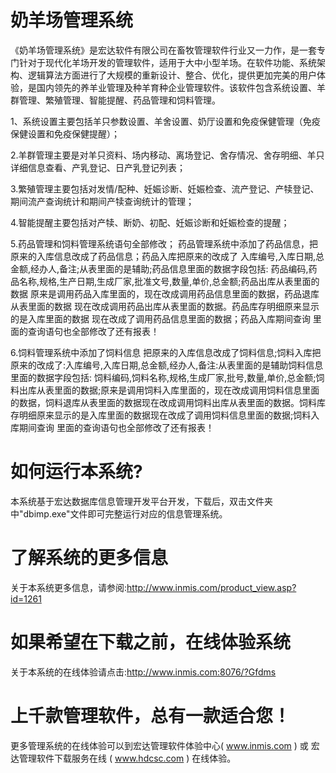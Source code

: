 # 奶羊场管理系统

《奶羊场管理系统》是宏达软件有限公司在畜牧管理软件行业又一力作，是一套专门针对于现代化羊场开发的管理软件，适用于大中小型羊场。在软件功能、系统架构、逻辑算法方面进行了大规模的重新设计、整合、优化，提供更加完美的用户体验，是国内领先的养羊业管理及种羊育种企业管理软件。该软件包含系统设置、羊群管理、繁殖管理、智能提醒、药品管理和饲料管理。

1、系统设置主要包括羊只参数设置、羊舍设置、奶厅设置和免疫保健管理（免疫保健设置和免疫保健提醒）；

2.羊群管理主要是对羊只资料、场内移动、离场登记、舍存情况、舍存明细、羊只详细信息查看、产乳登记、日产乳登记列表；

3.繁殖管理主要包括对发情/配种、妊娠诊断、妊娠检查、流产登记、产犊登记、期间流产查询统计和期间产犊查询统计的管理；

4.智能提醒主要包括对产犊、断奶、初配、妊娠诊断和妊娠检查的提醒；

5.药品管理和饲料管理系统语句全部修改； 药品管理系统中添加了药品信息，把原来的入库信息改成了药品信息；药品入库把原来的改成了 入库编号,入库日期,总金额,经办人,备注;从表里面的是辅助;药品信息里面的数据字段包括: 药品编码,药品名称,规格,生产日期,生成厂家,批准文号,数量,单价,总金额;药品出库从表里面的数据 原来是调用药品入库里面的，现在改成调用药品信息里面的数据，药品退库从表里面的数据 现在改成调用药品出库从表里面的数据。药品库存明细原来显示的是入库里面的数据 现在改成了调用药品信息里面的数据；药品入库期间查询 里面的查询语句也全部修改了还有报表！

6.饲料管理系统中添加了饲料信息 把原来的入库信息改成了饲料信息;饲料入库把原来的改成了:入库编号,入库日期,总金额,经办人,备注:从表里面的是辅助饲料信息里面的数据字段包括: 饲料编码,饲料名称,规格,生成厂家,批号,数量,单价,总金额;饲料出库从表里面的数据;原来是调用饲料入库里面的，现在改成调用饲料信息里面的数据，饲料退库从表里面的数据现在改成调用饲料出库从表里面的数据。饲料库存明细原来显示的是入库里面的数据现在改成了调用饲料信息里面的数据;饲料入库期间查询 里面的查询语句也全部修改了还有报表！

# 如何运行本系统?

本系统基于宏达数据库信息管理开发平台开发，下载后，双击文件夹中"dbimp.exe"文件即可完整运行对应的信息管理系统。

# 了解系统的更多信息

关于本系统更多信息，请参阅:http://www.inmis.com/product_view.asp?id=1261

# 如果希望在下载之前，在线体验系统

关于本系统的在线体验请点击:http://www.inmis.com:8076/?Gfdms

# 上千款管理软件，总有一款适合您！

更多管理系统的在线体验可以到宏达管理软件体验中心( www.inmis.com ) 或 宏达管理软件下载服务在线 ( www.hdcsc.com ) 在线体验。

